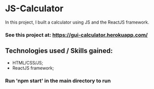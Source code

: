 # JS-Calculator

In this project, I built a calculator using JS and the ReactJS framework.

### See this project at: https://gui-calculator.herokuapp.com/

## Technologies used / Skills gained:
- HTML/CSS/JS;
- ReactJS framework;

### Run 'npm start' in the main directory to run
